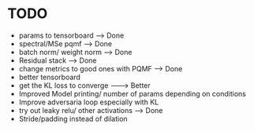 # TODO

- params to tensorboard --> Done
- spectral/MSe pqmf --> Done
- batch norm/ weight norm --> Done
- Residual stack --> Done
- change metrics to good ones with PQMF --> Done
- better tensorboard
- get the KL loss to converge ---> Better
- Improved Model printing/ number of params depending on conditions
- Improve adversaria loop especially with KL
- try out leaky relu/ other activations --> Done
- Stride/padding instead of dilation 